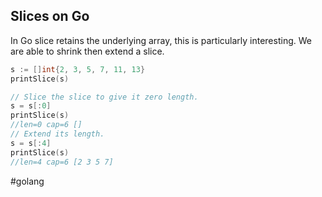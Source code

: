 ## Slices on Go
In Go slice retains the underlying array, this is particularly interesting. We are able to shrink then extend a slice.

```go
s := []int{2, 3, 5, 7, 11, 13}
printSlice(s)

// Slice the slice to give it zero length.
s = s[:0]
printSlice(s)
//len=0 cap=6 []
// Extend its length.
s = s[:4]
printSlice(s)
//len=4 cap=6 [2 3 5 7]
```

#golang
